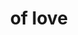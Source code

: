 ---
ee_id: '4449'
site: '1'
type: '2'
url: 2018-042-of-love
title: of love
year: '2018'
display_year: '2018'
medium: Laserjet on 711 take-out bag
dims: 33 x 20 cm
pitch:
ps:
live_url:
related:
youtube:
related_code:
imgs: flagship-2017-062-db-jih--zY9q.jpg
subheading:
download:
add_credit:
commission:
layout: things-i-made
---